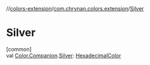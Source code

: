 //[colors-extension](../../index.md)/[com.chrynan.colors.extension](index.md)/[Silver](-silver.md)

# Silver

[common]\
val [Color.Companion](../../../colors-core/colors-core/com.chrynan.colors/-color/-companion/index.md).[Silver](-silver.md): [HexadecimalColor](../../../colors-core/colors-core/com.chrynan.colors/-hexadecimal-color/index.md)
